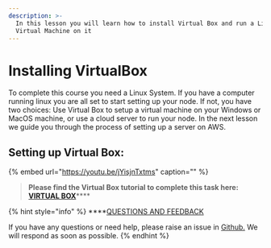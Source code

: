 ```yaml
---
description: >-
  In this lesson you will learn how to install Virtual Box and run a Linux
  Virtual Machine on it
---
```


# Installing VirtualBox

To complete this course you need a Linux System. If you have a computer running linux you are all set to start setting up your node. If not, you have two choices: Use Virtual Box to setup a virtual machine on your Windows or MacOS machine, or use a cloud server to run your node. In the next lesson we guide you through the process of setting up a server on AWS.

## Setting up Virtual Box:

{% embed url="https://youtu.be/jYisjnTxtms" caption="" %}

> **Please find the Virtual Box tutorial to complete this task here:** [**VIRTUAL BOX**](../stake-pool-guide/system-setup/virtual-box.md)\*\*\*\*

{% hint style="info" %}
\*\*\*\*[QUESTIONS AND FEEDBACK](https://github.com/carloslodelar/SPO/issues)

If you have any questions or need help, please raise an issue in [Github.](https://github.com/cardano-foundation/stake-pool-school-handbook/issues) We will respond as soon as possible.
{% endhint %}


